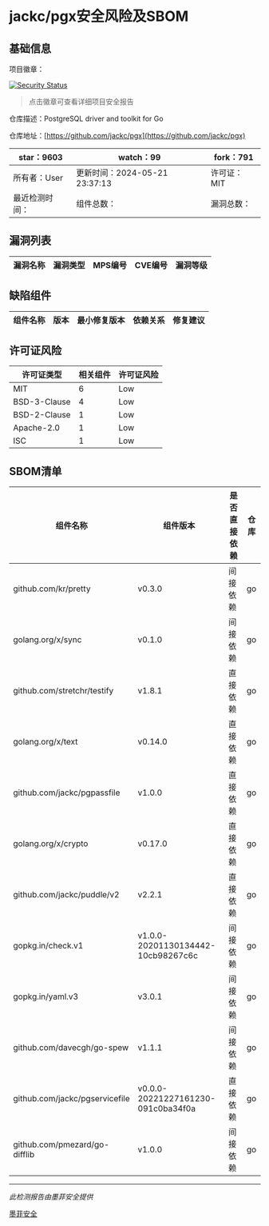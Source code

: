 # jackc/pgx安全风险及SBOM

## 基础信息

项目徽章：

[![Security Status](https://www.murphysec.com/platform3/v31/badge/1793707608184512512.svg)](https://www.murphysec.com/console/report/1701660488165359616/1793707608184512512)

> 点击徽章可查看详细项目安全报告

仓库描述：PostgreSQL driver and toolkit for Go

仓库地址：[https://github.com/jackc/pgx](https://github.com/jackc/pgx)

| star：9603 | watch：99 | fork：791 |
| ----------- | -------------- | ------------ |
| 所有者：User | 更新时间：2024-05-21 23:37:13 | 许可证：MIT |
| 最近检测时间： | 组件总数： | 漏洞总数： |




## 漏洞列表

| 漏洞名称 | 漏洞类型 | MPS编号 | CVE编号 | 漏洞等级 |
| ------- | ------ | ------- | ------ | ----- |





## 缺陷组件

| 组件名称 | 版本 | 最小修复版本 | 依赖关系 | 修复建议 |
| -------- | ---- | ------------ | -------- | -------- |





## 许可证风险

| 许可证类型 | 相关组件 | 许可证风险 |
| ---------- | -------- | ---------- |
|MIT|6|Low|
|BSD-3-Clause|4|Low|
|BSD-2-Clause|1|Low|
|Apache-2.0|1|Low|
|ISC|1|Low|




## SBOM清单

| 组件名称 | 组件版本 | 是否直接依赖 | 仓库 |
| -------- | -------- | ------------ | ---- |
|github.com/kr/pretty|v0.3.0|间接依赖|go|
|golang.org/x/sync|v0.1.0|间接依赖|go|
|github.com/stretchr/testify|v1.8.1|直接依赖|go|
|golang.org/x/text|v0.14.0|直接依赖|go|
|github.com/jackc/pgpassfile|v1.0.0|直接依赖|go|
|golang.org/x/crypto|v0.17.0|直接依赖|go|
|github.com/jackc/puddle/v2|v2.2.1|直接依赖|go|
|gopkg.in/check.v1|v1.0.0-20201130134442-10cb98267c6c|间接依赖|go|
|gopkg.in/yaml.v3|v3.0.1|间接依赖|go|
|github.com/davecgh/go-spew|v1.1.1|间接依赖|go|
|github.com/jackc/pgservicefile|v0.0.0-20221227161230-091c0ba34f0a|直接依赖|go|
|github.com/pmezard/go-difflib|v1.0.0|间接依赖|go|


------

*此检测报告由墨菲安全提供*

[墨菲安全](www.murphysec.com)